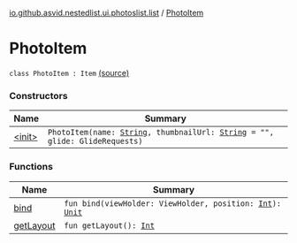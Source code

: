 [io.github.asvid.nestedlist.ui.photoslist.list](../index.md) / [PhotoItem](./index.md)

# PhotoItem

`class PhotoItem : Item` [(source)](https://github.com/asvid/NestedList/tree/master/app/src/main/java/io/github/asvid/nestedlist/ui/photoslist/list/PhotoItem.kt#L14)

### Constructors

| Name | Summary |
|---|---|
| [&lt;init&gt;](-init-.md) | `PhotoItem(name: `[`String`](https://kotlinlang.org/api/latest/jvm/stdlib/kotlin/-string/index.html)`, thumbnailUrl: `[`String`](https://kotlinlang.org/api/latest/jvm/stdlib/kotlin/-string/index.html)` = "", glide: GlideRequests)` |

### Functions

| Name | Summary |
|---|---|
| [bind](bind.md) | `fun bind(viewHolder: ViewHolder, position: `[`Int`](https://kotlinlang.org/api/latest/jvm/stdlib/kotlin/-int/index.html)`): `[`Unit`](https://kotlinlang.org/api/latest/jvm/stdlib/kotlin/-unit/index.html) |
| [getLayout](get-layout.md) | `fun getLayout(): `[`Int`](https://kotlinlang.org/api/latest/jvm/stdlib/kotlin/-int/index.html) |
